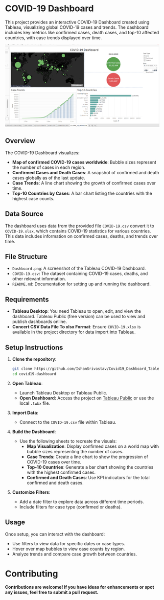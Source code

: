 # COVID-19 Dashboard

This project provides an interactive COVID-19 Dashboard created using Tableau, visualizing global COVID-19 cases and trends. The dashboard includes key metrics like confirmed cases, death cases, and top-10 affected countries, with case trends displayed over time.

![COVID-19 Dashboard](Dashboard.png)


## Overview

The COVID-19 Dashboard visualizes:
- **Map of confirmed COVID-19 cases worldwide**: Bubble sizes represent the number of cases in each region.
- **Confirmed Cases and Death Cases**: A snapshot of confirmed and death cases globally as of the last update.
- **Case Trends**: A line chart showing the growth of confirmed cases over time.
- **Top-10 Countries by Cases**: A bar chart listing the countries with the highest case counts.

## Data Source

The dashboard uses data from the provided file `COVID-19.csv` convert it to `COVID-19.xlsx`, which contains COVID-19 statistics for various countries. This data includes information on confirmed cases, deaths, and trends over time.

## File Structure

- `Dashboard.png`: A screenshot of the Tableau COVID-19 Dashboard.
- `COVID-19.csv`: The dataset containing COVID-19 cases, deaths, and other relevant information.
- `README.md`: Documentation for setting up and running the dashboard.

## Requirements

- **Tableau Desktop**: You need Tableau to open, edit, and view the dashboard. Tableau Public (free version) can be used to view and publish dashboards online.
- **Concert CSV Data File To xlsx Format**: Ensure `COVID-19.xlsx` is available in the project directory for data import into Tableau.

## Setup Instructions

1. **Clone the repository**:
    ```bash
    git clone https://github.com/IshanSrivastav/Covid19_Dashboard_Tableau.git
    cd covid19-dashboard
    ```

2. **Open Tableau**:
   - Launch Tableau Desktop or Tableau Public.
   - **Open Dashboard:** Access the project on [Tableau Public](https://public.tableau.com/app/profile/ishan.srivastav4644/viz/Covid-19-Dashboard_17310662793620/Dashboard1?publish=yes) or use the local `.twbx` file.

3. **Import Data**:
   - Connect to the `COVID-19.csv` file within Tableau.

4. **Build the Dashboard**:
   - Use the following sheets to recreate the visuals:
     - **Map Visualization**: Display confirmed cases on a world map with bubble sizes representing the number of cases.
     - **Case Trends**: Create a line chart to show the progression of COVID-19 cases over time.
     - **Top-10 Countries**: Generate a bar chart showing the countries with the highest confirmed cases.
     - **Confirmed and Death Cases**: Use KPI indicators for the total confirmed and death cases.

5. **Customize Filters**:
   - Add a date filter to explore data across different time periods.
   - Include filters for case type (confirmed or deaths).

## Usage

Once setup, you can interact with the dashboard:
- Use filters to view data for specific dates or case types.
- Hover over map bubbles to view case counts by region.
- Analyze trends and compare case growth between countries.

# Contributing

**Contributions are welcome! If you have ideas for enhancements or spot any issues, feel free to submit a pull request.**

